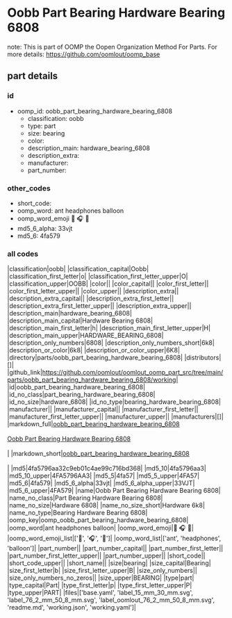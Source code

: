 # Oobb Part Bearing Hardware Bearing 6808  

note: This is part of OOMP the Oopen Organization Method For Parts. For more details: https://github.com/oomlout/oomp_base

##  part details





### id
* oomp_id: oobb_part_bearing_hardware_bearing_6808
  * classification: oobb
  * type: part
  * size: bearing
  * color: 
  * description_main: hardware_bearing_6808
  * description_extra: 
  * manufacturer: 
  * part_number: 

### other_codes
* short_code: 
* oomp_word: ant headphones balloon
* oomp_word_emoji :ant: :headphones: :balloon:
* md5_6_alpha: 33vjt
* md5_6: 4fa579

### all codes 
|classification|oobb|
|classification_capital|Oobb|
|classification_first_letter|o|
|classification_first_letter_upper|O|
|classification_upper|OOBB|
|color||
|color_capital||
|color_first_letter||
|color_first_letter_upper||
|color_upper||
|description_extra||
|description_extra_capital||
|description_extra_first_letter||
|description_extra_first_letter_upper||
|description_extra_upper||
|description_main|hardware_bearing_6808|
|description_main_capital|Hardware Bearing 6808|
|description_main_first_letter|h|
|description_main_first_letter_upper|H|
|description_main_upper|HARDWARE_BEARING_6808|
|description_only_numbers|6808|
|description_only_numbers_short|6k8|
|description_or_color|6k8|
|description_or_color_upper|6K8|
|directory|parts/oobb_part_bearing_hardware_bearing_6808|
|distributors|[]|
|github_link|https://github.com/oomlout/oomlout_oomp_part_src/tree/main/parts/oobb_part_bearing_hardware_bearing_6808/working|
|id|oobb_part_bearing_hardware_bearing_6808|
|id_no_class|part_bearing_hardware_bearing_6808|
|id_no_size|hardware_6808|
|id_no_type|bearing_hardware_bearing_6808|
|manufacturer||
|manufacturer_capital||
|manufacturer_first_letter||
|manufacturer_first_letter_upper||
|manufacturer_upper||
|manufacturers|[]|
|markdown_full|[oobb_part_bearing_hardware_bearing_6808](https://github.com/oomlout/oomlout_oomp_part_src/tree/main/parts/oobb_part_bearing_hardware_bearing_6808/working)<br>[](https://github.com/oomlout/oomlout_oomp_part_src/tree/main/parts/oobb_part_bearing_hardware_bearing_6808/working)<br>[Oobb Part Bearing Hardware Bearing 6808](https://github.com/oomlout/oomlout_oomp_part_src/tree/main/parts/oobb_part_bearing_hardware_bearing_6808/working)<br><br>|
|markdown_short|[oobb_part_bearing_hardware_bearing_6808](https://github.com/oomlout/oomlout_oomp_part_src/tree/main/parts/oobb_part_bearing_hardware_bearing_6808/working)<br><br>|
|md5|4fa5796aa32c9eb01c4ae99c716bd368|
|md5_10|4fa5796aa3|
|md5_10_upper|4FA5796AA3|
|md5_5|4fa57|
|md5_5_upper|4FA57|
|md5_6|4fa579|
|md5_6_alpha|33vjt|
|md5_6_alpha_upper|33VJT|
|md5_6_upper|4FA579|
|name|Oobb Part Bearing Hardware Bearing 6808|
|name_no_class|Part Bearing Hardware Bearing 6808|
|name_no_size|Hardware 6808|
|name_no_size_short|Hardware 6k8|
|name_no_type|Bearing Hardware Bearing 6808|
|oomp_key|oomp_oobb_part_bearing_hardware_bearing_6808|
|oomp_word|ant headphones balloon|
|oomp_word_emoji|:ant: :headphones: :balloon:|
|oomp_word_emoji_list|[':ant:', ':headphones:', ':balloon:']|
|oomp_word_list|['ant', 'headphones', 'balloon']|
|part_number||
|part_number_capital||
|part_number_first_letter||
|part_number_first_letter_upper||
|part_number_upper||
|short_code||
|short_code_upper||
|short_name||
|size|bearing|
|size_capital|Bearing|
|size_first_letter|b|
|size_first_letter_upper|B|
|size_only_numbers||
|size_only_numbers_no_zeros||
|size_upper|BEARING|
|type|part|
|type_capital|Part|
|type_first_letter|p|
|type_first_letter_upper|P|
|type_upper|PART|
|files|['base.yaml', 'label_15_mm_30_mm.svg', 'label_76_2_mm_50_8_mm.svg', 'label_oomlout_76_2_mm_50_8_mm.svg', 'readme.md', 'working.json', 'working.yaml']|
